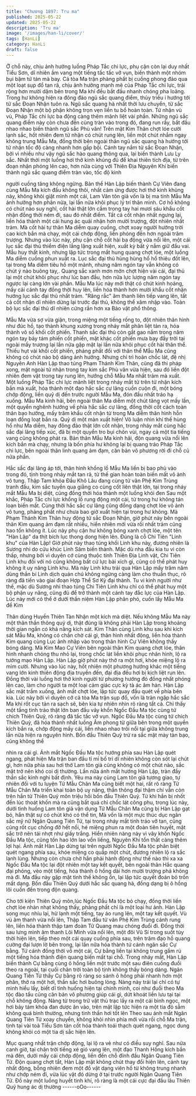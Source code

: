 ```yaml
---
title: "Chương 1897: Tru ma"
published: 2025-05-22
updated: 2025-05-22
description: 'Tru ma'
image: '/images/han-li/cover/'
tags: [HanLi]
category: HanLi
draft: false
---
```


Ở chỗ này, chịu ảnh hưởng luồng Pháp Tắc chi lực, phụ cận còn
lại duy nhất Tiểu Sơn, dĩ nhiên ầm vang một tiếng tấc tấc vỡ vụn,
biến thành một nhóm bụi bặm tứ tán mà bay.
Cả tòa Ma trận phảng phất bị cuồng phong đảo qua một loạt sụp
đổ tan rã, chịu ảnh hưởng mạnh mẽ của Pháp Tắc chi lực, trải
rộng hơn mười dặm bên trong Ma khí đều bắt đầu nhanh chóng
pha loãng.
Trong hư không hiện ra đông đảo ngũ sắc quang điểm, thủy triều i
hướng tới tử sắc Đoạn Nhận tuôn ra.
Ngũ sắc quang hà nhất thời lưu chuyển, tử sắc Đoạn Nhận một
bộ phận không trọn vẹn liền tu bổ hoàn toàn.
Tử nhận vù vù, Pháp Tắc chi lực ba động càng thêm mãnh liệt vài
phần.
Những ngũ sắc quang điểm này còn chưa đến cùng tràn vào
trong đó, đang run rẩy, bắt đầu nhao nhao biến thành ngũ sắc
Phù văn!
Trên mặt Kim Thân chợt lóe cười lạnh sắc, hốt nhiên đem tử nhận
có chút rung lên, liền một chút nhắm ngay không trung Mẫu Ma,
đồng thời bên ngoài thân ngũ sắc quang hà hướng tới tử nhận tốc
độ càng nhanh hơn gấp bội.
Cánh tay nắm tử sắc Đoạn Nhận, bởi vì nhiều như vậy ngũ sắc
hào quang thông qua, lại biến thành Lưu Ly sắc.
Nhất thời một luồng hơi thở kinh khủng đủ để khai thiên tích địa,
từ trên đoạn nhận phóng lên cao, hơn nữa cùng với Thiên Địa
Nguyên Khí biến thành ngũ sắc quang điểm tràn vào, tốc độ kinh

người cuồng tăng không ngừng.
Bản thể Hàn Lập biến thành Cự Viên đang cùng Mẫu Ma kích đấu
không thôi, nhất cảm ứng được hơi thở kinh khủng này, không
khỏi giật mình một cái, Lam Vân tôn giả vốn là bị ma tính Mẫu Ma
ảnh hưởng hơn phân nửa, lại lần nữa khôi phục lý trí thân mình.
Cơ hồ không có chút nào suy nghĩ, cốt hài thật lớn cầm trong tay
hai mươi sáu khẩu cốt nhận đồng thời ném đi, sau đó nhất điểm.
Tất cả cốt nhận nhất ngưng lại, liền hóa thành một cái hung ác
quái nhận hơn mười trượng, đột nhiên nhất trảm.
Mà cốt hài tự thân Ma diễm quay cuồng, chợt xoay người hướng
trời cao kích bắn mà chạy, một cái chớp động, liền phóng đến
hơn ngoài trăm trượng.
Nhưng vào lúc này, phụ cận chỗ cốt hài ba động vừa nổi lên, một
cái lục sắc đại thủ thiểm điện lẳng lặng xuất hiện, xuất kỳ bất ý
nắm giữ đầu vai.
Mẫu huy thất kinh, nhưng lập tức trong mắt hung quang chợt lóe,
một luồng Ma diễm cuồng phun xuất ra.
Lục sắc đại thủ hùng hùng hổ hổ thiêu đốt lên, tại trong Ma diễm
tiêu hồ một mảnh, nhưng năm ngón tay vẫn không có chút ý nào
buông tay,.
Quang sắc xanh mơn mởn chợt hiện vài cái, đại thủ lại một chút
khôi phục như lúc ban đầu, hơn nữa lực lượng năm ngón tay
ngược lại càng lớn vài phần.
Mẫu Ma lúc này mới thật có chút kinh hoảng, mấy cái cánh tay
đồng thời huy lên, liền hóa thành hơn mười khẩu cốt nhận hướng
lục sắc đại thủ nhất trảm.
"Răng rắc" âm thanh liên tiếp vang lên, tất cả cốt nhận dĩ nhiên
dừng lại trước đại thủ, không thể xâm nhập vào. Toàn bộ lục sắc
đại thủ dĩ nhiên cứng rắn hơn xa Bảo vật phổ thông.

Mẫu Ma vừa sợ vừa giận, trong miệng một tiếng rống to, đột
nhiên thân hình như đúc hồ, tạo thành khung xương trong nháy
mắt phân liệt tản ra, hóa thành vô số khối cốt phiến.
Thanh sắc đại thủ còn gắt gao nắm trong năm ngón tay bảy tám
phiến cốt phiến, mặt khác cốt phiến mưa bay đầy trời tại ngoài
mấy trượng lại lần nữa gặp mặt lại lần nữa khôi phục cốt hài thân
thể.
Thiếu hụt vài khối cốt phiến, phảng phất đối với thân thể Mẫu Ma
cũng không có chút nào bộ dáng ảnh hưởng.
Nhưng chỉ trì hoãn chốc lát, đệ nhị Nguyên Anh Hàn Lập thao
túng Phạm Thánh Kim Thân, cũng đã thi pháp xong, mặt ngoài tử
nhận trong tay kim sắc Phù văn vừa hiện, sau đó liền đột nhiên
đem vật trong tay rung lên, hướng chỗ Mẫu Ma nhất trảm mà
xuất.
Một luồng Pháp Tắc chi lực mãnh liệt trong nháy mắt từ trên tử
nhận kích bắn mà xuất, hóa thành một đạo hắc sắc cự lãng cuồn
cuộn đi, một bóng chớp động, liền quỷ dị đến trước người Mẫu
Ma, đón đầu nhất tráo hạ xuống.
Mẫu Ma kinh hãi, bên ngoài thân Ma diễm một chút tăng vọt mấy
lần, một quyển nghênh hướng về phía hắc sắc cự lãng, đồng thời
cốt cách toàn thân bạo hưởng, mấy trăm khẩu cốt nhận từ trong
Ma diễm thân hình hỗn loạn đồng loạt bắn ra.
Quỷ dị một màn xuất hiện!
Vô luận nhìn khí thế hùng hổ như Ma diễm, hay đông đảo thật lớn
cốt nhận, trong nháy mắt cùng hắc sắc đại lãng tiếp xúc, đã bị
một quyển tro bụi chôn vùi, ngay cả một tia tiếng vang cũng
không phát ra.
Bản thân Mẫu Ma kinh hãi, độn quang vừa nổi lên kích bắn mà
chạy, nhưng là bốn phía hư không lại bị quang tráo Pháp Tắc chi
lực, bên ngoài thân linh quang ảm đạm, căn bản vô phương rời đi
chỗ cũ nửa phần.

Hắc sắc đại lãng áp tới, thân hình khổng lồ Mẫu Ma liền bị bao
phủ vào trong đó, tịnh trong nháy mắt tan rả, từ thế gian hoàn
toàn biến mất vô ảnh vô tung.
Thập Tam khỏa Đầu Khô Lâu đang cùng tử vân Phệ Kim Trùng
tranh đấu, kim sắc tuyền qua giằng co cùng cốt liên thật lớn, tại
trong nháy mắt Mẫu Ma bị diệt, cũng đồng thời hóa thành một
luồng khói đen
Sau một khắc, Pháp Tắc chi lực khổng lồ rung động một cái, từ
trong hư không tán loạn biến mất.
Cùng thời hắc sắc cự lãng cũng đồng dạng chợt lóe vô ảnh vô
tung, phảng phất như chưa bao giờ xuất hiện tại trong hư không.
Mà Phạm Thánh Kim Thân huy động tử sắc Đoạn Nhận, giờ phút
này bên ngoài thân Kim quang ảm đạm rất nhiều, hiển nhiên mới
vừa rồi nhất trảm cũng hao tổn không ít.
Lúc này phụ cận hư không bóng xanh chợt lóe, một tên "Hàn Lập"
da thịt bích lục thong dong hiện lên.
Đúng là cỗ Chi Tiên "Linh khu" của Hàn Lập!
Giờ phút này thao túng khối Linh khu này, đương nhiên là Sương
nhi do cửu khúc Linh Sâm biến thành.
Mặc dù nha đầu kia tu vi còn thấp, nhưng bởi vì duyên cớ cùng
thuộc tính Thiên Địa Linh vật, Chi Tiên Linh khu đối với nó cũng
không bất cứ lực bài xích gì, cũng có thể phát huy không ít uy
năng Linh khu.
Mà này Linh khu trải qua Hàn Lập mấy trăm năm dùng thần bí
Linh dịch quán chú không ngừng càng làm cho thuần thục, rõ
ràng đã tiến vào giai đoạn Hợp Thể Sơ Kỳ đại thành.
Tu vi kinh người như thế, mặc dù Sương nhi thao túng Chi Tiên
Linh khu chỉ có thể phát huy một bộ phận uy năng, cũng đủ để trở
thành một cánh tay đắc lực của Hàn Lập. Lúc này mới có thể ở
dưới thần niệm Hàn Lập phân phó, cuốn lấy Mẫu Ma để Kim

Thân dùng Huyền Thiên Tàn Nhận một kích mà diệt.
Nếu không Mẫu Ma này một thân thần thông quỷ dị, thật đúng là
không phải Hàn Lập trong khoảng thời gian ngắn có khả năng
kích sát.
Kim Thân cùng Linh khu sau khi kích sát Mẫu Ma, không có chần
chờ cái gì, thân hình nhất động, liền hóa thành Kim quang cùng
Lục ảnh nhập vào trong thân hình Cự Viên không thấy bóng dáng.
Mà Kim Mao Cự Viên bên ngoài thân Kim quang chợt lóe, thân
hình nhanh chóng thu nhỏ lại, trong chốc lát liền khôi phục nhân
hình, lộ ra tướng mạo Hàn Lập.
Hàn Lập giờ phút này thở ra một hơi, khóe miệng lộ ra mỉm cười.
Nhưng vào lúc này, hốt nhiên một phương hướng khác một tiếng
vang lớn kinh thiên động địa truyền đến, đại địa đều hơi bị kịch
liệt run lên.
Đồng thời vài luồng hơi thở kinh người từ phương hướng đó
đồng nhất phóng lên cao, làm cho người ta một loại cảm giác cực
kỳ tà ác âm hàn.
Hàn Lập sắc mặt trầm xuống, ánh mắt chợt lóe, lập tức quay đầu
quét về phía bên kia.
Lúc này bởi vì duyên cớ cả tòa Ma trận sụp đổ, vốn là tràn ngập
hắc sắc Ma khí rốt cục tản ra sạch sẽ, bên kia tự nhiên nhìn rõ
ràng tất cả.
Chỉ thấy một tầng tinh tráo thật lớn ban đầu vây khốn Ngốc Đầu
Ma tộc cùng tứ chích Thiên Quỷ, rõ ràng đã tấc tấc vỡ vụn.
Ngốc Đầu Ma tộc cùng tứ chích Thiên Quỷ, đã hóa thành nhất
luồng Âm phong từ giữa bên trong một quyển kích bắn ra, chớp
động mấy cái, liền nhao nhao trôi nổi tại giữa không trung lần nữa
hiện ra nguyên hình.
Bốn đầu Thiên Quỷ trừ ra sắc mặt mày tàn bạo, cũng không thể

nhìn ra cái gì.
Ánh mắt Ngốc Đầu Ma tộc hướng phía sau Hàn Lập quét ngang,
phát hiện Ma trận ban đầu tỉ mỉ bố trí dĩ nhiên không còn sót lại
chút gì, hơn nữa phía sau hơi thở Lam tôn giả cũng không có một
chút nào, sắc mặt trở nên khó coi dị thường. Lần nữa ánh mắt
hướng Hàn Lập, tràn đầy thần sắc kinh nghi bất định.
Yêu ma này cùng Lam tôn giả tương giao, tự nhiên đối với tu
luyện Tử Mẫu Chân Ma cũng biết một hai, rất rõ ràng Tử Mẫu
Chân Ma triển khai toàn bộ uy năng, thần thông đại thậm chí vẫn
còn trên hắn từ Thiên Quỷ môn triệu hồi bốn đầu Thiên Quỷ.
Từ khi hắn bị nhốt đến lúc thoát khốn mà ra cũng bất quá chỉ chốc
lát công phu, trong lúc này, dưới tình huống Lam tôn giả vận dụng
Tử Mẫu Chân Ma cũng bị Hàn Lập gạt bỏ, hắn thật sự có chút
khó có thể tin,
Mà vốn là một mực thúc dục ngân sắc mỹ nữ Ngân Quang Tiên
Tử, tại trong nháy mắt tinh tráo vỡ tan, cũng cũng rốt cục chống
đỡ hết nổi, hé miệng phun ra một đoàn tiên huyết, mặt sắc trở
nên tái nhợt như giấy trắng.
Hiển nhiên nàng này vì vây khốn Ngốc Đầu Ma tộc, cũng tốn hao
lớn lao vốn liếng, Nguyên Khí tổn thất càng thêm lợi hại.
Ánh mắt Hàn Lập dừng tại trên người Ngốc Đầu Ma tộc phân biệt
quét ngang phía sau, khóe miệng co quắp một chút, đương nhiên
lộ ra sắc lạnh lùng.
Nhưng còn chưa chờ hắn phải hành động như thế nào thì xa xa
Ngốc Đầu Ma tộc lại đột nhiên một tay kết quyết, bên ngoài thân
Hắc quang đại phóng, vèo một tiếng, hóa thành ô hồng dài hơn
mười trượng phá không mà đi.
Ma đầu này gặp mặt tình thế không ổn, lại lập tức quyết đoán bỏ
trốn mất dạng.
Bốn đầu Thiên Quỷ dưới hắc sắc quang hà, đồng dạng bị ô hồng
lôi cuốn đến trong độn quang.

Cho tới kiện Thiên Quỷ môn,lúc Ngốc Đầu Ma tộc bỏ chạy, đồng
thời liền chợt lóe nhàn nhạt không thấy, phảng phất chỉ là một loại
hư ảnh.
Hàn Lập song mục nhíu lại, hừ lạnh một tiếng, tay áo rung lên,
một tay kết quyết.
Vù vù âm thanh vừa nổi lên, Thập Tam đầu tử vân Phệ Kim Trùng
cánh rung lên, liền hóa thành thập tam đoàn Tử Quang mau
chóng đuổi đi.
Đồng thời sau lưng mình âm thanh Lôi Minh vừa nổi lên, một đôi
Vũ Sí trong suốt tùy thời hiện lên, tiếp theo một cái quay cuồng
phía sau, trên trăm đạo hồ quang cường đại lượn lờ bên trong, lại
lần nữa hóa thành tứ cánh ngân sắc Cự bằng.
Tứ cánh đồng thời vỗ một cái, Cự bằng liền tại không trung gầm
rú một tiếng hóa thành điện quang biến mất tại chỗ.
Trong nháy mắt, Hàn Lập biến thành Cự bằng cùng ô hồng liền
một trước một sau điên cuồng đuổi theo ra ngoài, tại cuối chân
trời toàn bộ tịnh không thấy bóng dáng.
Ngân Quang Tiên Tử thấy Cự bằng rõ ràng so sánh ô hồng phải
nhanh hơn một phân, thở ra một hơi, thần sắc hơi buông lỏng.
Nàng này trái lại chỉ có tự mình hiểu lấy, biết dĩ tình huống hiện tại
chính mình, coi như đuổi theo Ma tộc đào tẩu cũng căn bản vô
phương giúp cái gì, dứt khoát liền lưu tại tại chỗ không động.
Nàng từ trong trữ vật thủ trạc lấy ra một cái bình ngọc, một hơi
bảy tám khỏa đan dược ăn vào, trên mặt lập tức hiện ra một tia
đỏ sẫm không quá bình thường, nhưng tinh thần hơi tốt lên
Theo sau ánh mắt Ngân Quang Tiên Tử xoay chuyển, không khỏi
nhìn phía mới vừa rồi chỗ Ma trận, tịnh tại vài toà Tiểu Sơn tàn
cốt hóa thành toái thạch quét ngang, ngọc dung không khỏi có
một tia dị sắc hiện lên.

Mục quang nhất trận chớp động, lại lộ ra vẻ như có điều suy nghĩ.
Sau nửa canh giờ, tại chân trời tiếng xé gió vang lên, một đạo
Thanh Hồng kích bắn mà đến, dưới mấy cái chớp động, liền đến
chỗ đỉnh đầu Ngân Quang Tiên Tử.
Độn quang chợt tắt, Hàn Lập mặt không chút thay đổi hiện lên,
cánh tay nhất động, bỗng nhiên đem một đồ vật dạng viên hồ từ
không trung nhanh như chớp ném đi, vừa lúc vật đó dừng ở tại
trước người Ngân Quang Tiên Tử.
Đồ này một luồng huyết tinh khí, rõ ràng là một cái cực đại đầu
lâu Thiên Quỷ hung ác dị thường
------oOo------
